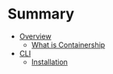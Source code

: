 # Summary

* [Overview](README.md)
   * [What is Containership](what_is_containership.md)
* [CLI](cli.md)
   * [Installation](client/installation.md)

